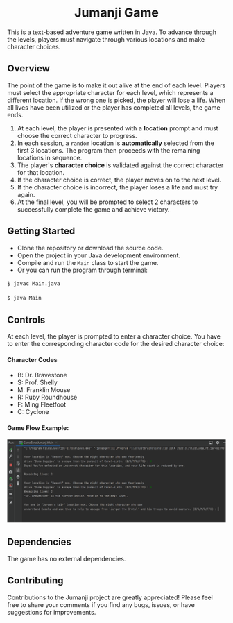 <h1 style="text-align: center"> Jumanji Game</h1>
This is a text-based adventure game written in Java. To advance through the levels, players must navigate through various locations and make character choices.

## Overview
The point of the game is to make it out alive at the end of each level. Players must select the appropriate character for each level, which represents a different location. If the wrong one is picked, the player will lose a life. When all lives have been utilized or the player has completed all levels, the game ends.

1. At each level, the player is presented with a **location** prompt and must choose the correct character to progress.
2. In each session, a `random` location is **automatically** selected from the first 3 locations. The program then proceeds with the remaining locations in sequence.
2. The player's **character choice** is validated against the correct character for that location.
3. If the character choice is correct, the player moves on to the next level.
4. If the character choice is incorrect, the player loses a life and must try again.
5. At the final level, you will be prompted to select 2 characters to successfully complete the game and achieve victory.


## Getting Started
- Clone the repository or download the source code. 
- Open the project in your Java development environment.
- Compile and run the `Main` class to start the game.
- Or you can run the program through terminal:
```bash
$ javac Main.java

$ java Main 
```


## Controls
At each level, the player is prompted to enter a character choice. You have to enter the corresponding character code for the desired character choice:

#### Character Codes
- B: Dr. Bravestone
- S: Prof. Shelly
- M: Franklin Mouse
- R: Ruby Roundhouse
- F: Ming Fleetfoot
- C: Cyclone

#### Game Flow Example:

![Game Flow Example](../Jumanji/img/Jumanji-img.png)


## Dependencies
The game has no external dependencies.


## Contributing
Contributions to the Jumanji project are greatly appreciated! Please feel free to share your comments if you find any bugs, issues, or have suggestions for improvements.